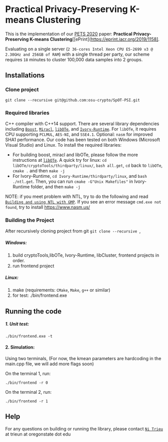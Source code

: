 # Practical Privacy-Preserving K-means Clustering
This is the implementation of our [PETS 2020](https://petsymposium.org/cfp20.php)  paper: **Practical Privacy-Preserving K-means Clustering**[[ePrint](https://eprint.iacr.org/2019/1158]. 

Evaluating on a single server (`2 36-cores Intel Xeon CPU E5-2699 v3 @ 2.30GHz and 256GB of RAM`) with a single thread per party,  our scheme requires  `18` minutes to cluster 100,000 data samples into 2 groups.

## Installations
### Clone project
```
git clone --recursive git@github.com:osu-crypto/SpOT-PSI.git
```

### Required libraries
 C++ compiler with C++14 support. There are several library dependencies including [`Boost`](https://sourceforge.net/projects/boost/), [`Miracl`](https://github.com/miracl/MIRACL), [`libOTe`](https://github.com/osu-crypto/libOTe), and [`Ivory-Runtime`](https://github.com/nitrieu/Ivory-Runtime/tree/e4bb8350e6ad6fdfa5a51994fff1db86d25527a0). For `libOTe`, it requires CPU supporting `PCLMUL`, `AES-NI`, and `SSE4.1`. Optional: `nasm` for improved SHA1 performance.   Our code has been tested on both Windows (Microsoft Visual Studio) and Linux. To install the required libraries: 
  * For building boost, miracl and libOTe, please follow the more instructions at [`libOTe`](https://github.com/osu-crypto/libOTe). A quick try for linux: `cd libOTe/cryptoTools/thirdparty/linux/`, `bash all.get`, `cd` back to `libOTe`, `cmake .` and then `make -j`
  * For Ivory-Runtime, `cd Ivory-Runtime/thirdparty/linux`, and `bash ./ntl.get`. Then, you can run `cmake -G"Unix Makefiles"` in Ivory-Runtime folder, and then `make -j`   

NOTE: if you meet problem with NTL, try to do the following and read [`Building and using NTL with GMP`](https://www.shoup.net/ntl/doc/tour-gmp.html). If you see an error message `cmd.exe not found`, try to install https://www.nasm.us/

### Building the Project
After recursively cloning project from git `git clone --recursive `, 
##### Windows:
1. build cryptoTools,libOTe, Ivory-Runtime, libCluster, frontend projects in order.
2. run frontend project
 
##### Linux:
1. make (requirements: `CMake`, `Make`, `g++` or similar)
2. for test:
	./bin/frontend.exe 


## Running the code

##### 1. Unit test:
	./bin/frontend.exe -t
	
#### 2. Simulation: 
Using two terminals, (For now, the kmean parameters are hardcoding in the main.cpp file, we will add more flags soon)

On the terminal 1, run:

	./bin/frontend -r 0
	
On the terminal 2, run:
	
	./bin/frontend -r 1
 
		
## Help
For any questions on building or running the library, please contact [`Ni Trieu`](http://people.oregonstate.edu/~trieun/) at trieun at oregonstate dot edu
